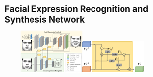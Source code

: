 # Facial Expression Recognition and Synthesis Network
<center class="half">
  <img src="https://github.com/cikrhazo/FERSNet/blob/main/media/framework1.png" width="200"/><img src="https://github.com/cikrhazo/FERSNet/blob/main/media/convflu.png" width="200"/>
</center>
